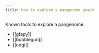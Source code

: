 ```yaml
---
title: How to explore a pangenome graph
---
```

Known tools to explore a pangenome:
- [[gfapy]]
- [[bubblegun]]
- [[odgi]]